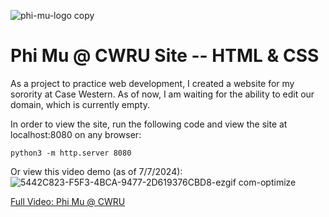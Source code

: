 ![phi-mu-logo copy](https://github.com/kellyegorman/phi-mu-site/assets/159587786/b11906bc-d1c9-4ab5-b7b3-673f9bf8eab9)

# Phi Mu @ CWRU Site -- HTML & CSS

As a project to practice web development, I created a website for my sorority at Case Western. As of now, I am waiting for the ability to edit our domain, which is currently empty.

In order to view the site, run the following code and view the site at localhost:8080 on any browser:
```
python3 -m http.server 8080
```


Or view this video demo (as of 7/7/2024):
![5442C823-F5F3-4BCA-9477-2D619376CBD8-ezgif com-optimize](https://github.com/kellyegorman/phi-mu-site/assets/159587786/0259393a-548a-4042-985e-ff87293330f9)

[Full Video: Phi Mu @ CWRU](https://youtu.be/0fgjyQRzDH4?si=RSAoInKEcVm-uLtq)


